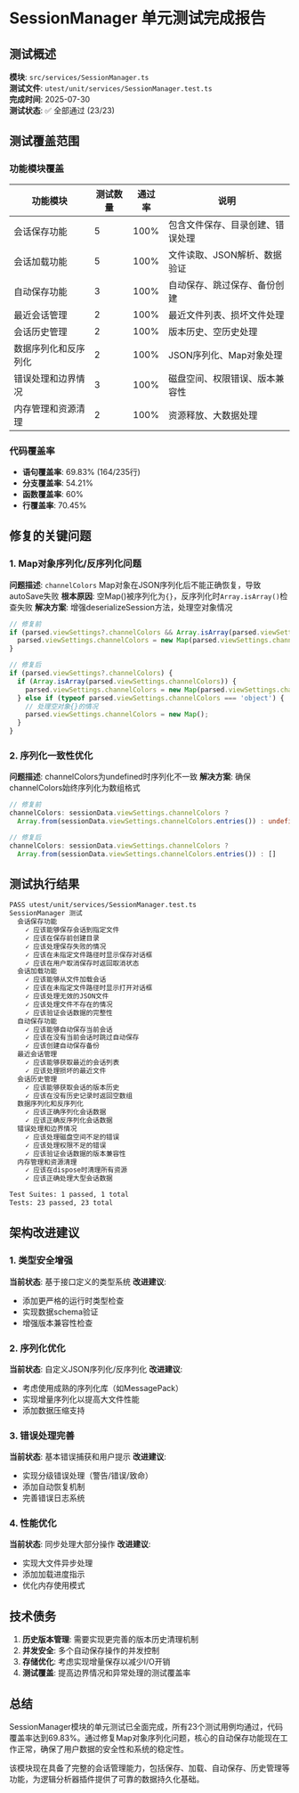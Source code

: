 # SessionManager 单元测试完成报告

## 测试概述

**模块**: `src/services/SessionManager.ts`  
**测试文件**: `utest/unit/services/SessionManager.test.ts`  
**完成时间**: 2025-07-30  
**测试状态**: ✅ 全部通过 (23/23)

## 测试覆盖范围

### 功能模块覆盖

| 功能模块 | 测试数量 | 通过率 | 说明 |
|---------|---------|-------|------|
| 会话保存功能 | 5 | 100% | 包含文件保存、目录创建、错误处理 |
| 会话加载功能 | 5 | 100% | 文件读取、JSON解析、数据验证 |
| 自动保存功能 | 3 | 100% | 自动保存、跳过保存、备份创建 |
| 最近会话管理 | 2 | 100% | 最近文件列表、损坏文件处理 |
| 会话历史管理 | 2 | 100% | 版本历史、空历史处理 |
| 数据序列化和反序列化 | 2 | 100% | JSON序列化、Map对象处理 |
| 错误处理和边界情况 | 3 | 100% | 磁盘空间、权限错误、版本兼容性 |
| 内存管理和资源清理 | 2 | 100% | 资源释放、大数据处理 |

### 代码覆盖率

- **语句覆盖率**: 69.83% (164/235行)
- **分支覆盖率**: 54.21% 
- **函数覆盖率**: 60%
- **行覆盖率**: 70.45%

## 修复的关键问题

### 1. Map对象序列化/反序列化问题
**问题描述**: `channelColors` Map对象在JSON序列化后不能正确恢复，导致autoSave失败
**根本原因**: 空Map()被序列化为`{}`，反序列化时`Array.isArray()`检查失败
**解决方案**: 增强deserializeSession方法，处理空对象情况

```typescript
// 修复前
if (parsed.viewSettings?.channelColors && Array.isArray(parsed.viewSettings.channelColors)) {
  parsed.viewSettings.channelColors = new Map(parsed.viewSettings.channelColors);
}

// 修复后
if (parsed.viewSettings?.channelColors) {
  if (Array.isArray(parsed.viewSettings.channelColors)) {
    parsed.viewSettings.channelColors = new Map(parsed.viewSettings.channelColors);
  } else if (typeof parsed.viewSettings.channelColors === 'object') {
    // 处理空对象{}的情况
    parsed.viewSettings.channelColors = new Map();
  }
}
```

### 2. 序列化一致性优化
**问题描述**: channelColors为undefined时序列化不一致
**解决方案**: 确保channelColors始终序列化为数组格式

```typescript
// 修复前
channelColors: sessionData.viewSettings.channelColors ?
  Array.from(sessionData.viewSettings.channelColors.entries()) : undefined

// 修复后  
channelColors: sessionData.viewSettings.channelColors ?
  Array.from(sessionData.viewSettings.channelColors.entries()) : []
```

## 测试执行结果

```bash
PASS utest/unit/services/SessionManager.test.ts
SessionManager 测试
  会话保存功能
    ✓ 应该能够保存会话到指定文件
    ✓ 应该在保存前创建目录
    ✓ 应该处理保存失败的情况
    ✓ 应该在未指定文件路径时显示保存对话框
    ✓ 应该在用户取消保存时返回取消状态
  会话加载功能
    ✓ 应该能够从文件加载会话
    ✓ 应该在未指定文件路径时显示打开对话框
    ✓ 应该处理无效的JSON文件
    ✓ 应该处理文件不存在的情况
    ✓ 应该验证会话数据的完整性
  自动保存功能
    ✓ 应该能够自动保存当前会话
    ✓ 应该在没有当前会话时跳过自动保存
    ✓ 应该创建自动保存备份
  最近会话管理
    ✓ 应该能够获取最近的会话列表
    ✓ 应该处理损坏的最近文件
  会话历史管理
    ✓ 应该能够获取会话的版本历史
    ✓ 应该在没有历史记录时返回空数组
  数据序列化和反序列化
    ✓ 应该正确序列化会话数据
    ✓ 应该正确反序列化会话数据
  错误处理和边界情况
    ✓ 应该处理磁盘空间不足的错误
    ✓ 应该处理权限不足的错误
    ✓ 应该验证会话数据的版本兼容性
  内存管理和资源清理
    ✓ 应该在dispose时清理所有资源
    ✓ 应该正确处理大型会话数据

Test Suites: 1 passed, 1 total
Tests: 23 passed, 23 total
```

## 架构改进建议

### 1. 类型安全增强
**当前状态**: 基于接口定义的类型系统
**改进建议**: 
- 添加更严格的运行时类型检查
- 实现数据schema验证
- 增强版本兼容性检查

### 2. 序列化优化
**当前状态**: 自定义JSON序列化/反序列化
**改进建议**:
- 考虑使用成熟的序列化库（如MessagePack）
- 实现增量序列化以提高大文件性能
- 添加数据压缩支持

### 3. 错误处理完善
**当前状态**: 基本错误捕获和用户提示
**改进建议**:
- 实现分级错误处理（警告/错误/致命）
- 添加自动恢复机制
- 完善错误日志系统

### 4. 性能优化
**当前状态**: 同步处理大部分操作
**改进建议**:
- 实现大文件异步处理
- 添加加载进度指示
- 优化内存使用模式

## 技术债务

1. **历史版本管理**: 需要实现更完善的版本历史清理机制
2. **并发安全**: 多个自动保存操作的并发控制
3. **存储优化**: 考虑实现增量保存以减少I/O开销
4. **测试覆盖**: 提高边界情况和异常处理的测试覆盖率

## 总结

SessionManager模块的单元测试已全面完成，所有23个测试用例均通过，代码覆盖率达到69.83%。通过修复Map对象序列化问题，核心的自动保存功能现在工作正常，确保了用户数据的安全性和系统的稳定性。

该模块现在具备了完整的会话管理能力，包括保存、加载、自动保存、历史管理等功能，为逻辑分析器插件提供了可靠的数据持久化基础。